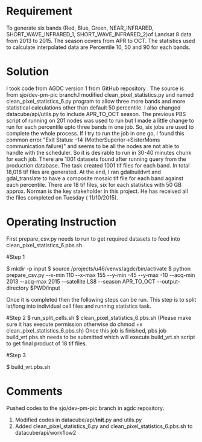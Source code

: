 # Requirement 

To generate six bands (Red, Blue, Green, NEAR_INFRARED, SHORT_WAVE_INFRARED_1, SHORT_WAVE_INFRARED_2)of Landsat 8 data from 2013 to 2015. The season covers from APR to OCT. The statistics used to calculate interpolated data are Percentile 10, 50 and 90 for each bands. 

# Solution

I took code from AGDC version 1 from GitHub repository . The source is from  sjo/dev-pm-pic branch.I modified clean_pixel_statistics.py and named  clean_pixel_statistics_6.py program to allow three more bands and more statistical calculations other than default 50 percentile. I also changed datacube/api/utils.py to include APR_TO_OCT season. The previous PBS script of running on 201 nodes was used to run but I made a little change to run for each percentile upto three bands in one job.  So, six jobs are used to complete the whole process. If I try to run the job in one go, I found this common error "Exit Status: -14 (MotherSuperior->SisterMoms communication failure)" and seems to be all the nodes are not able to handle with the scheduler. So it is desirable to run in 30-40 minutes chunk for each job. There are 1001 datasets found after running query from the production database. The task created 1001 tif files for each band. In total 18,018 tif files are generated. At the end, I ran gdalbuildvrt and gdal_translate to have a composite mosaic tif file for each band against each percentile. There are 18 tif files, six for each statistics with 50 GB approx. Norman is the key stakeholder in this project. He has received all the files completed on Tuesday ( 11/10/2015).  

# Operating Instruction

First prepare_csv.py needs to run to get required datasets to feed into clean_pixel_statistics_6.pbs.sh.

#Step 1

   $ mkdir -p input
   $ source /projects/u46/venvs/agdc/bin/activate
   $ python prepare_csv.py --x-min 110 --x-max 155 --y-min -45 --y-max -10 --acq-min 2013 --acq-max 2015 --satellite LS8 --season APR_TO_OCT --output-directory $PWD/input

Once it is completed then the following steps can be run. This step is to split lat/long into individual cell files and running statistics task.

#Step 2
$ run_split_cells.sh
$ clean_pixel_statistics_6.pbs.sh   (Please make sure it has execute permission otherwise do chmod +x                                                                          clean_pixel_statistics_6.pbs.sh)
Once this job is finished, pbs job build_vrt.pbs.sh needs to be submitted which will execute build_vrt.sh script to get final product of 18 tif files.

#Step 3

$ build_vrt.pbs.sh

# Comments

Pushed codes to the sjo/dev-pm-pic branch in agdc repository.
  1.	Modified codes in datacube/api/__init__.py and utils.py
  2.	Added clean_pixel_statistics_6.py and clean_pixel_statistics_6.pbs.sh to datacube/api/workflow2


